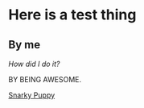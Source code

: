 # Here is a test thing
## By me

*How did I do it?*

BY BEING AWESOME.

[Snarky Puppy](https://www.youtube.com/watch?v=bRYHiUlzHkU)



